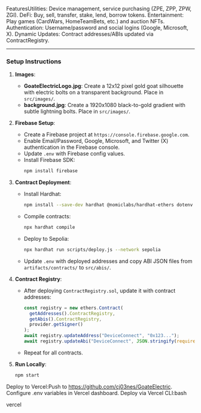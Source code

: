 FeaturesUtilities: Device management, service purchasing (ZPE, ZPP, ZPW, ZGI).
DeFi: Buy, sell, transfer, stake, lend, borrow tokens.
Entertainment: Play games (CardWars, HomeTeamBets, etc.) and auction NFTs.
Authentication: Username/password and social logins (Google, Microsoft, X).
Dynamic Updates: Contract addresses/ABIs updated via ContractRegistry.
---

### Setup Instructions
1. **Images**:
   - **GoateElectricLogo.jpg**: Create a 12x12 pixel gold goat silhouette with electric bolts on a transparent background. Place in `src/images/`.
   - **background.jpg**: Create a 1920x1080 black-to-gold gradient with subtle lightning bolts. Place in `src/images/`.

2. **Firebase Setup**:
   - Create a Firebase project at `https://console.firebase.google.com`.
   - Enable Email/Password, Google, Microsoft, and Twitter (X) authentication in the Firebase console.
   - Update `.env` with Firebase config values.
   - Install Firebase SDK:
     ```bash
     npm install firebase
     ```

3. **Contract Deployment**:
   - Install Hardhat:
     ```bash
     npm install --save-dev hardhat @nomiclabs/hardhat-ethers dotenv
     ```
   - Compile contracts:
     ```bash
     npx hardhat compile
     ```
   - Deploy to Sepolia:
     ```bash
     npx hardhat run scripts/deploy.js --network sepolia
     ```
   - Update `.env` with deployed addresses and copy ABI JSON files from `artifacts/contracts/` to `src/abis/`.

4. **Contract Registry**:
   - After deploying `ContractRegistry.sol`, update it with contract addresses:
     ```javascript
     const registry = new ethers.Contract(
       getAddresses().ContractRegistry,
       getAbis().ContractRegistry,
       provider.getSigner()
     );
     await registry.updateAddress("DeviceConnect", "0x123...");
     await registry.updateAbi("DeviceConnect", JSON.stringify(require('./abis/DeviceConnect.json')));
     ```
   - Repeat for all contracts.

5. **Run Locally**:
   ```bash
   npm start

Deploy to Vercel:Push to https://github.com/cj03nes/GoateElectric.
Configure .env variables in Vercel dashboard.
Deploy via Vercel CLI:bash

vercel
